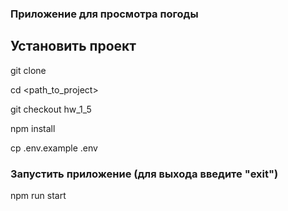 ### Приложение для просмотра погоды

## Установить проект

git clone

cd <path_to_project>

git checkout hw_1_5

npm install

cp .env.example .env

### Запустить приложение (для выхода введите "exit")

npm run start

